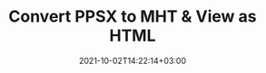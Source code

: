 ---
############################# Static ############################
layout: "autogen"
date: 2021-10-02T14:22:14+03:00
draft: false
path: "total/net/conversion/ppsx-to-mht/"

############################# Head ############################
head_title: "Convert PPSX to MHT in C# VB.NET & View as HTML"
head_description: "Code example to convert PPSX to MHT and 100+ other file formats in .NET (C#, VB.NET, ASP.NET & .NET Core) applications. Display the Converted MHT document as HTML viewer."

############################# Header ############################
title: "Convert PPSX to MHT & View as HTML"
description: "Programmatically convert PPSX to MHT in .NET applications using flexible options to customize the resultant document. Convert the complete document or specific pages based on page numbers or selective page ranges using the .NET document conversion library."

############################# SubMenu ############################
submenu:
    enable: false

############################# Content ############################
content:
    enable: true
    block:
    - title_left: "PPSX to MHT Conversion in C# .NET"
      content_left: |
          PPSX to MHT file conversion using C#. Add watermark and view the converted document as HTML without using any external software.

          -   Create **Converter** object to convert PPSX document
          -   Set the convert options for MHT format
          -   Call **Convert** method of **Converter** class instance for conversion to MHT
          -   Set options for HTML viewer
          -   Create **Viewer** object to view converted MHT as HTML
          
      title_right: "Convert Whole Document or Specific Pages"
      content_right: |
          You require `GroupDocs.Conversion` & `GroupDocs.Viewer` namespaces to convert between a wide range of popular document types such as PDF, Microsoft Word, Excel, PowerPoint, Project, Outlook, HTML, diagrams and image file formats. Explore other [.NET APIs for Office documents](https://products.conholdate.com/total/net/) as offered by Conholdate.Total.
          
          Get the respective assembly files from the [downloads](https://downloads.conholdate.com/total/net) or fetch the whole package from [Nuget](https://www.nuget.org/packages/Conholdate.Total/) to add 'Conholdate.Total` directly in your workspace.
          
      code: |
          ```cs {linenos=false}
          // Convert PPSX to MHT using GroupDocs.Conversion API
          // Create Converter object to convert PPSX document
          using (Converter converter = new Converter("input.ppsx"))
          {
              // set the convert options for MHT format
              var convertOptions = converter.GetPossibleConversions()["mht"].ConvertOptions;

              // convert to MHT format
              converter.Convert("output.mht", convertOptions);
          }

          // Set options for HTML viewer
          HtmlViewOptions viewOptions = HtmlViewOptions.ForEmbeddedResources("output{0}.html");

          // Create Viewer object to view converted MHT as HTML
          using (Viewer viewer = new Viewer("output.mht"))
          {
              viewer.View(viewOptions);
          }
          ```
    - title_left: "Add Watermark to Converted MHT in C#"
      content_left: |
          Accurately convert documents (PPSX to MHT) exactly as the original file and apply text or image watermarks to the converted document pages using C# .NET.

          -   Create **Converter** object to convert PPSX document
          -   Create new instance of **WatermarkOptions** class
          -   Specify watermark properties (color, width, text, image etc)
          -   Instantiate the proper **ConvertOptions** class
          -   Set **Watermark** property of the **ConvertOptions** instance
          -   Call **Convert** method of **Converter** class instance for conversion to MHT
        
      title_right: "Source Document Information Extraction"
      content_right: |
          The documents information extraction feature not only allows getting the basic information about the source document file but it also supports extracting some valuable file-format specific information such as project start and end dates of a Microsoft Project file, any printing restrictions on a PDF document, list of folders enclosed in an Outlook data file etc. 

          Convert popular document file formats on different operating systems such as Windows, Linux or macOS while using platforms such as Windows Azure, Mono and Xamarin.
          
      code: |
          ```cs {linenos=false}
          // Create Converter object to convert PPSX document
          using (Converter converter = new Converter("input.ppsx"))
          {
              // Create new instance of WatermarkOptions class
              WatermarkOptions watermark = new WatermarkOptions
              {
                  Text = "Sample watermark",
                  Color = Color.Red,
                  Width = 100,
                  Height = 100,
                  Background = true
              };

              // Instantiate the proper ConvertOptions class
              PdfConvertOptions options = new PdfConvertOptions
              {
                  Watermark = watermark
              };

              // convert to MHT format
              converter.Convert("output.mht", options);
          }
          ```
############################# About Formats ############################
about_formats:
    enable: false
############################# More Formats ############################
more_formats:
    enable: true
    auto: false
    other_out_formats: PDF DOCX DOT DOTX DOTM TXT RTF HTML MHTML XLS XLSX XLSM XLT XLTX XLTM CSV DIF PPT PPTX PPS PPSX POT POTX POTM ODT OTT OTP ODP ODS EMZ WMZ SVGZ TEX DCM WMF BMP PNG GIF JPEG TIFF
############################# Back to top ###############################
back_to_top:
  enable: true
---